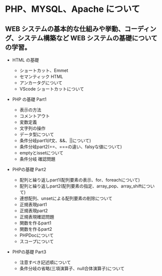 # PHP、MYSQL、Apache について

## WEB システムの基本的な仕組みや挙動、コーディング、システム構築など WEB システムの基礎についての学習。

- HTML の基礎
  - ショートカット、Emmet
  - セマンティック HTML
  - アンカータグについて
  - VScode ショートカットについて

- PHP の基礎 Part1
  - 表示の方法
  - コメントアウト
  - 変数定義
  - 文字列の操作
  - データ型について
  - 条件分岐part1(if文、&&、||について)
  - 条件分岐part2(==、===の違い、falsyな値について)
  - emptyとissetについて
  - 条件分岐 確認問題

- PHPの基礎 Part2
  - 配列と繰り返しpart1(配列要素の表示、for、foreachについて)
  - 配列と繰り返しpart2(配列要素の指定、array_pop、array_shiftについて)
  - 連想配列、unsetによる配列要素の削除について
  - 正規表現part1
  - 正規表現part2
  - 正規表現確認問題
  - 関数を作るpart1
  - 関数を作るpart2
  - PHPDocについて
  - スコープについて

- PHPの基礎 Part3
  - 注意すべき記述順について
  - 条件分岐の省略(三項演算子、null合体演算子)について